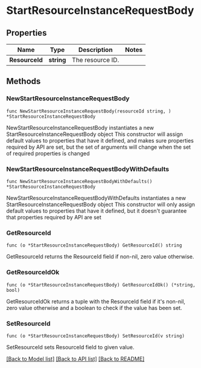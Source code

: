 # StartResourceInstanceRequestBody

## Properties

Name | Type | Description | Notes
------------ | ------------- | ------------- | -------------
**ResourceId** | **string** | The resource ID. | 

## Methods

### NewStartResourceInstanceRequestBody

`func NewStartResourceInstanceRequestBody(resourceId string, ) *StartResourceInstanceRequestBody`

NewStartResourceInstanceRequestBody instantiates a new StartResourceInstanceRequestBody object
This constructor will assign default values to properties that have it defined,
and makes sure properties required by API are set, but the set of arguments
will change when the set of required properties is changed

### NewStartResourceInstanceRequestBodyWithDefaults

`func NewStartResourceInstanceRequestBodyWithDefaults() *StartResourceInstanceRequestBody`

NewStartResourceInstanceRequestBodyWithDefaults instantiates a new StartResourceInstanceRequestBody object
This constructor will only assign default values to properties that have it defined,
but it doesn't guarantee that properties required by API are set

### GetResourceId

`func (o *StartResourceInstanceRequestBody) GetResourceId() string`

GetResourceId returns the ResourceId field if non-nil, zero value otherwise.

### GetResourceIdOk

`func (o *StartResourceInstanceRequestBody) GetResourceIdOk() (*string, bool)`

GetResourceIdOk returns a tuple with the ResourceId field if it's non-nil, zero value otherwise
and a boolean to check if the value has been set.

### SetResourceId

`func (o *StartResourceInstanceRequestBody) SetResourceId(v string)`

SetResourceId sets ResourceId field to given value.



[[Back to Model list]](../README.md#documentation-for-models) [[Back to API list]](../README.md#documentation-for-api-endpoints) [[Back to README]](../README.md)


